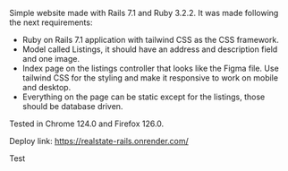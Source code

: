 Simple website made with Rails 7.1 and Ruby 3.2.2. It was made following the next requirements:

- Ruby on Rails 7.1 application with tailwind CSS as the CSS framework.
- Model called Listings, it should have an address and description field and one image.
- Index page on the listings controller that looks like the Figma file. Use tailwind CSS for the styling and make it responsive to work on mobile and desktop.
- Everything on the page can be static except for the listings, those should be database driven.

Tested in Chrome 124.0 and Firefox 126.0.

Deploy link: https://realstate-rails.onrender.com/

Test
